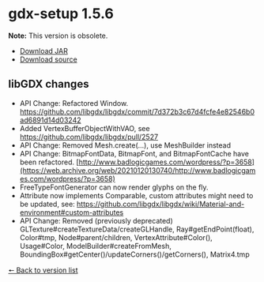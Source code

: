 # gdx-setup 1.5.6

**Note:** This version is obsolete.

* [Download JAR](https://github.com/JavaCakeGames/gdx-setup-archive/raw/main/gdx-setup_1.5.6.jar)
* [Download source](https://github.com/JavaCakeGames/gdx-setup-archive/raw/main/sources/gdx-setup_1.5.6.zip)

## libGDX changes

- API Change: Refactored Window. <https://github.com/libgdx/libgdx/commit/7d372b3c67d4fcfe4e82546b0ad6891d14d03242>
- Added VertexBufferObjectWithVAO, see <https://github.com/libgdx/libgdx/pull/2527>
- API Change: Removed Mesh.create(...), use MeshBuilder instead
- API Change: BitmapFontData, BitmapFont, and BitmapFontCache have been refactored. [http://www.badlogicgames.com/wordpress/?p=3658](https://web.archive.org/web/20210120130740/http://www.badlogicgames.com/wordpress/?p=3658)
- FreeTypeFontGenerator can now render glyphs on the fly.
- Attribute now implements Comparable, custom attributes might need to be updated, see: <https://github.com/libgdx/libgdx/wiki/Material-and-environment#custom-attributes>
- API Change: Removed (previously deprecated) GLTexture#createTextureData/createGLHandle, Ray#getEndPoint(float), Color#tmp, Node#parent/children, VertexAttribute#Color(), Usage#Color, ModelBuilder#createFromMesh, BoundingBox#getCenter()/updateCorners()/getCorners(), Matrix4.tmp

[🠔 Back to version list](https://javacakegames.github.io/gdx-setup-archive/)
